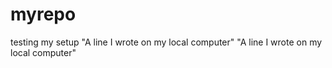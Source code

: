 # myrepo
testing my setup
"A line I wrote on my local computer" 
"A line I wrote on my local computer" 
